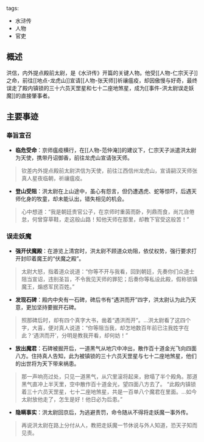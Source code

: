 tags:
  - 水浒传
  - 人物
  - 官吏

## 概述
洪信，内外提点殿前太尉，是《水浒传》开篇的关键人物。他受[[人物-仁宗天子]]之命，前往[[地点-龙虎山]]宣请[[人物-张天师]]祈禳瘟疫，却因傲慢与好奇，最终误走了殿内镇锁的三十六员天罡星和七十二座地煞星，成为[[事件-洪太尉误走妖魔]]的直接肇事者。

## 主要事迹
### 奉旨宣召
- **临危受命**：京师瘟疫横行，在[[人物-范仲淹]]的建议下，仁宗天子派遣洪太尉为天使，携带丹诏御香，前往龙虎山宣请张天师。
> 钦差内外提点殿前太尉洪信为天使，前往江西信州龙虎山，宣请嗣汉天师张真人星夜临朝，祈禳瘟疫。

- **登山受阻**：洪太尉在上山途中，虽心有怨言，但仍遭遇虎、蛇等惊吓，后遇天师化身的牧童，却未能认出，错失相见的机会。
> 心中想道：“我是朝廷贵官公子，在京师时重茵而卧，列鼎而食，尚兀自倦怠，何曾穿草鞋，走这般山路！知他天师在那里，却教下官受这般苦！”

### 误走妖魔
- **强开伏魔殿**：在游览上清宫时，洪太尉不顾道众劝阻，依仗权势，强行要求打开封印着魔王的“伏魔之殿”。
> 太尉大怒，指着道众说道：“你等不开与我看，回到朝廷，先奏你们众道士阻当宣诏，违别圣旨，不令我见天师的罪犯；后奏你等私设此殿，假称锁镇魔王，煽惑军民百姓。”

- **发现石碑**：殿内中央有一石碑，碑后书有“遇洪而开”四字，洪太尉认为此乃天意，更加坚持要掘开石碑。
> 照那碑后时，却有四个真字大书，凿着“遇洪而开”。...洪太尉看了这四个字，大喜，便对真人说道：“你等阻当我，却怎地数百年前已注我姓字在此？‘遇洪而开’，分明是教我开看，却何妨！”

- **放出魔君**：石碑被掘开后，一道黑气从地穴中冲出，散作百十道金光飞向四面八方。住持真人告知，此为被镇锁的三十六员天罡星与七十二座地煞星，他们的出世将为天下带来祸患。
> 那一声响亮过处，只见一道黑气，从穴里滚将起来，掀塌了半个殿角。那道黑气直冲上半天里，空中散作百十道金光，望四面八方去了。
> “此殿内镇锁着三十六员天罡星，七十二座地煞星，共是一百单八个魔君在里面。...如今太尉放他走了，怎生是好！他日必为后患。”

- **隐瞒事实**：洪太尉回京后，为逃避责罚，命令随从不得将走妖魔一事外传。
> 再说洪太尉在路上分付从人，教把走妖魔一节休说与外人知道，恐天子知而见责。
